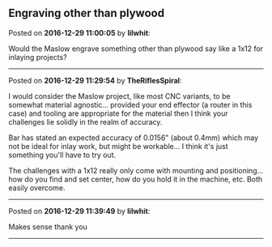 ## Engraving other than plywood
Posted on **2016-12-29 11:00:05** by **lilwhit**:

Would the Maslow  engrave something other than plywood say like a 1x12  for inlaying projects?

---

Posted on **2016-12-29 11:29:54** by **TheRiflesSpiral**:

I would consider the Maslow project, like most CNC variants, to be somewhat material agnostic... provided your end effector (a router in this case) and tooling are appropriate for the material then I think your challenges lie solidly in the realm of accuracy.



Bar has stated an expected accuracy of 0.0156" (about 0.4mm) which may not be ideal for inlay work, but might be workable... I think it's just something you'll have to try out.



The challenges with a 1x12 really only come with mounting and positioning... how do you find and set center, how do you hold it in the machine, etc. Both easily overcome.

---

Posted on **2016-12-29 11:39:49** by **lilwhit**:

Makes sense thank you

---

